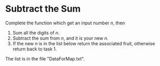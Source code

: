 # Subtract the Sum  
  
Complete the function which get an input number *n*, then  
1. Sum all the digits of *n*.
2. Subtract the sum from *n*, and it is your new *n*. 
3. If the new *n* is in the list below return the associated fruit, otherwise return back to task 1.

The list is in the file "DataForMap.txt".